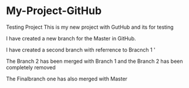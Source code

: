 # My-Project-GitHub
Testing Project 
This is my new project with GutHub and its for testing 

I have created a new branch for the Master in GitHub.

I have created a second branch with referrence to Bracnch 1 '
 
 The Branch 2 has been merged with Branch 1 and the Branch 2 has been completely removed

The Finalbranch one has also merged with Master

